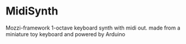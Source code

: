 # MidiSynth
Mozzi-framework 1-octave keyboard synth with midi out. made from a miniature toy keyboard and powered by Arduino

